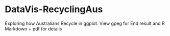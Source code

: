 # DataVis-RecyclingAus
Exploring how Australians Recycle in ggplot. View gpeg for End result and R Markdown + pdf for details
